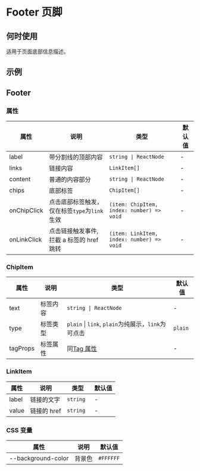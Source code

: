 # Footer 页脚

## 何时使用

适用于页面底部信息描述。

## 示例

<code src="./demos/demo1.tsx"></code>

## Footer

### 属性

| 属性        | 说明                                         | 类型                                      | 默认值 |
| ----------- | -------------------------------------------- | ----------------------------------------- | ------ |
| label       | 带分割线的顶部内容                           | `string \| ReactNode`                     | -      |
| links       | 链接内容                                     | `LinkItem[]`                              | -      |
| content     | 普通的内容部分                               | `string \| ReactNode`                     | -      |
| chips       | 底部标签                                     | `ChipItem[]`                              | -      |
| onChipClick | 点击底部标签触发，仅在标签`type`为`link`生效 | `(item: ChipItem, index: number) => void` | -      |
| onLinkClick | 点击链接触发事件,拦截 a 标签的 href 跳转     | `(item: LinkItem, index: number) => void` | -      |

### ChipItem

| 属性     | 说明     | 类型                                                      | 默认值  |
| -------- | -------- | --------------------------------------------------------- | ------- |
| text     | 标签内容 | `string \| ReactNode`                                     | -       |
| type     | 标签类型 | `plain` \| `link`, `plain`为纯展示，`link`为可点击        | `plain` |
| tagProps | 标签属性 | 同[Tag 属性](https://mobile.ant.design/zh/components/tag) | -       |

### LinkItem

| 属性  | 说明        | 类型      | 默认值 |
| ----- | ----------- | --------- | ------ |
| label | 链接的文字  | `string ` | -      |
| value | 链接的 href | `string`  | -      |

### CSS 变量

| 属性               | 说明   | 默认值    |
| ------------------ | ------ | --------- |
| --background-color | 背景色 | `#FFFFFF` |
